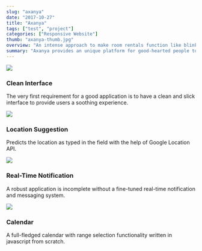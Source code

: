 ```yaml
---
slug: "axanya"
date: "2017-10-27"
title: "Axanya"
tags: ["test", "project"]
categories: ["Responsive Website"]
thumb: "axanya-thumb.jpg"
overview: "An intense approach to make room rentals function like blinking of an eye."
summary: "Axanya provides an unique platform for good-hearted people to offer rooms on rent. It is aimed to bridge the gap between people wanting quality lodging and people willing to offer spare space. The task to build such an application was quite challenging. The system must have features that are required to ease the process along with easy-to-use navigation."
---
```


<div class="row">
    <div class="col">
        <img src="/images/axanya-ui.png">
    </div>
    <div class="col">
        <h3>Clean Interface</h3>
        <p>The very first requirement for a good application is to have a clean and slick interface to provide users a soothing experience.</p>
    </div>
</div>

<div class="row">
    <div class="col">
        <img src="/images/axanya-location-suggestion.jpg">
    </div>
    <div class="col">
        <h3>Location Suggestion</h3>
        <p>Predicts the location as typed in the field with the help of Google Location API.</p>
    </div>
</div>

<div class="row">
    <div class="col">
        <img src="/images/axanya-messaging.png">
    </div>
    <div class="col">
        <h3>Real-Time Notification</h3>
        <p>A robust application is incomplete without a fine-tuned real-time notification and messaging system.</p>
    </div>
</div>

<div class="row">
    <div class="col">
        <img src="/images/axanya-calendar.jpg">
    </div>
    <div class="col">
        <h3>Calendar</h3>
        <p>A full-fledged calendar with range selection functionality written in javascript from scratch.</p>
    </div>
</div>